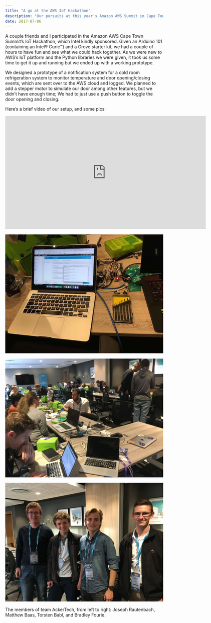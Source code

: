 ```yaml
---
title: "A go at the AWS IoT Hackathon"
description: "Our pursuits at this year's Amazon AWS Summit in Cape Town"
date: 2017-07-06
---
```


A couple friends and I participated in the Amazon AWS Cape Town Summit’s IoT Hackathon, which Intel kindly sponsored. Given an Arduino 101 (containing an Intel® Curie™) and a Grove starter kit, we had a couple of hours to have fun and see what we could hack together. As we were new to AWS’s IoT platform and the Python libraries we were given, it took us some time to get it up and running but we ended up with a working prototype.

We designed a prototype of a notification system for a cold room refrigeration system to monitor temperature and door opening/closing events, which are sent over to the AWS cloud and logged. We planned to add a stepper motor to simulate our door among other features, but we didn’t have enough time; We had to just use a push button to toggle the door opening and closing.

Here’s a brief video of our setup, and some pics:

<iframe id="ytplayer" type="text/html" width="640" height="360"
  src="https://www.youtube.com/embed/cvipc0s8L7U"
  frameborder="0"></iframe>

![Main](/images/posts/aws-summit-hackathon-2017/IMG_1683.jpg "Main")

![Main](/images/posts/aws-summit-hackathon-2017/IMG_1677.jpg "Main")

![Main](/images/posts/aws-summit-hackathon-2017/IMG_1685.jpg "Main")

The members of team AckerTech, from left to right: Joseph Rautenbach, Matthew Baas, Torsten Babl, and Bradley Fourie.
